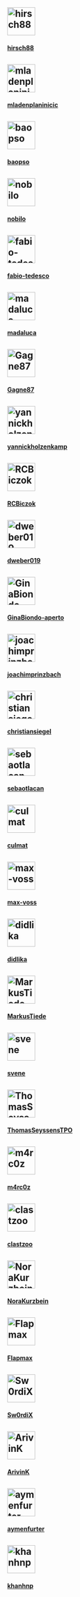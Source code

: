 <div class="avatars">
  <a href="https://github.com/hirsch88" class="avatar">
    <h2>
      <img src="https://avatars.githubusercontent.com/u/6384499?v=4" alt="hirsch88" style="width: 64px;">
    </h2>
    <h4>hirsch88</h4>
  </a>
  <a href="https://github.com/mladenplaninicic" class="avatar">
    <h2>
      <img src="https://avatars.githubusercontent.com/u/28272339?v=4" alt="mladenplaninicic" style="width: 64px;">
    </h2>
    <h4>mladenplaninicic</h4>
  </a>
  <a href="https://github.com/baopso" class="avatar">
    <h2>
      <img src="https://avatars.githubusercontent.com/u/6236843?v=4" alt="baopso" style="width: 64px;">
    </h2>
    <h4>baopso</h4>
  </a>
  <a href="https://github.com/nobilo" class="avatar">
    <h2>
      <img src="https://avatars.githubusercontent.com/u/11984467?v=4" alt="nobilo" style="width: 64px;">
    </h2>
    <h4>nobilo</h4>
  </a>
  <a href="https://github.com/fabio-tedesco" class="avatar">
    <h2>
      <img src="https://avatars.githubusercontent.com/u/94684353?v=4" alt="fabio-tedesco" style="width: 64px;">
    </h2>
    <h4>fabio-tedesco</h4>
  </a>
  <a href="https://github.com/madaluca" class="avatar">
    <h2>
      <img src="https://avatars.githubusercontent.com/u/17945926?v=4" alt="madaluca" style="width: 64px;">
    </h2>
    <h4>madaluca</h4>
  </a>
  <a href="https://github.com/Gagne87" class="avatar">
    <h2>
      <img src="https://avatars.githubusercontent.com/u/29020214?v=4" alt="Gagne87" style="width: 64px;">
    </h2>
    <h4>Gagne87</h4>
  </a>
  <a href="https://github.com/yannickholzenkamp" class="avatar">
    <h2>
      <img src="https://avatars.githubusercontent.com/u/9351023?v=4" alt="yannickholzenkamp" style="width: 64px;">
    </h2>
    <h4>yannickholzenkamp</h4>
  </a>
  <a href="https://github.com/RCBiczok" class="avatar">
    <h2>
      <img src="https://avatars.githubusercontent.com/u/538973?v=4" alt="RCBiczok" style="width: 64px;">
    </h2>
    <h4>RCBiczok</h4>
  </a>
  <a href="https://github.com/dweber019" class="avatar">
    <h2>
      <img src="https://avatars.githubusercontent.com/u/1021324?v=4" alt="dweber019" style="width: 64px;">
    </h2>
    <h4>dweber019</h4>
  </a>
  <a href="https://github.com/GinaBiondo-aperto" class="avatar">
    <h2>
      <img src="https://avatars.githubusercontent.com/u/72393447?v=4" alt="GinaBiondo-aperto" style="width: 64px;">
    </h2>
    <h4>GinaBiondo-aperto</h4>
  </a>
  <a href="https://github.com/joachimprinzbach" class="avatar">
    <h2>
      <img src="https://avatars.githubusercontent.com/u/4256585?v=4" alt="joachimprinzbach" style="width: 64px;">
    </h2>
    <h4>joachimprinzbach</h4>
  </a>
  <a href="https://github.com/christiansiegel" class="avatar">
    <h2>
      <img src="https://avatars.githubusercontent.com/u/13996624?v=4" alt="christiansiegel" style="width: 64px;">
    </h2>
    <h4>christiansiegel</h4>
  </a>
  <a href="https://github.com/sebaotlacan" class="avatar">
    <h2>
      <img src="https://avatars.githubusercontent.com/u/43036938?v=4" alt="sebaotlacan" style="width: 64px;">
    </h2>
    <h4>sebaotlacan</h4>
  </a>
  <a href="https://github.com/culmat" class="avatar">
    <h2>
      <img src="https://avatars.githubusercontent.com/u/638519?v=4" alt="culmat" style="width: 64px;">
    </h2>
    <h4>culmat</h4>
  </a>
  <a href="https://github.com/max-voss" class="avatar">
    <h2>
      <img src="https://avatars.githubusercontent.com/u/29964860?v=4" alt="max-voss" style="width: 64px;">
    </h2>
    <h4>max-voss</h4>
  </a>
  <a href="https://github.com/didlika" class="avatar">
    <h2>
      <img src="https://avatars.githubusercontent.com/u/80490488?v=4" alt="didlika" style="width: 64px;">
    </h2>
    <h4>didlika</h4>
  </a>
  <a href="https://github.com/MarkusTiede" class="avatar">
    <h2>
      <img src="https://avatars.githubusercontent.com/u/1764012?v=4" alt="MarkusTiede" style="width: 64px;">
    </h2>
    <h4>MarkusTiede</h4>
  </a>
  <a href="https://github.com/svene" class="avatar">
    <h2>
      <img src="https://avatars.githubusercontent.com/u/51710?v=4" alt="svene" style="width: 64px;">
    </h2>
    <h4>svene</h4>
  </a>
  <a href="https://github.com/ThomasSeyssensTPO" class="avatar">
    <h2>
      <img src="https://avatars.githubusercontent.com/u/83653862?v=4" alt="ThomasSeyssensTPO" style="width: 64px;">
    </h2>
    <h4>ThomasSeyssensTPO</h4>
  </a>
  <a href="https://github.com/m4rc0z" class="avatar">
    <h2>
      <img src="https://avatars.githubusercontent.com/u/20516386?v=4" alt="m4rc0z" style="width: 64px;">
    </h2>
    <h4>m4rc0z</h4>
  </a>
  <a href="https://github.com/clastzoo" class="avatar">
    <h2>
      <img src="https://avatars.githubusercontent.com/u/62377419?v=4" alt="clastzoo" style="width: 64px;">
    </h2>
    <h4>clastzoo</h4>
  </a>
  <a href="https://github.com/NoraKurzbein" class="avatar">
    <h2>
      <img src="https://avatars.githubusercontent.com/u/16286177?v=4" alt="NoraKurzbein" style="width: 64px;">
    </h2>
    <h4>NoraKurzbein</h4>
  </a>
  <a href="https://github.com/Flapmax" class="avatar">
    <h2>
      <img src="https://avatars.githubusercontent.com/u/47270471?v=4" alt="Flapmax" style="width: 64px;">
    </h2>
    <h4>Flapmax</h4>
  </a>
  <a href="https://github.com/Sw0rdiX" class="avatar">
    <h2>
      <img src="https://avatars.githubusercontent.com/u/3681337?v=4" alt="Sw0rdiX" style="width: 64px;">
    </h2>
    <h4>Sw0rdiX</h4>
  </a>
  <a href="https://github.com/ArivinK" class="avatar">
    <h2>
      <img src="https://avatars.githubusercontent.com/u/20054412?v=4" alt="ArivinK" style="width: 64px;">
    </h2>
    <h4>ArivinK</h4>
  </a>
  <a href="https://github.com/aymenfurter" class="avatar">
    <h2>
      <img src="https://avatars.githubusercontent.com/u/20464460?v=4" alt="aymenfurter" style="width: 64px;">
    </h2>
    <h4>aymenfurter</h4>
  </a>
  <a href="https://github.com/khanhnp" class="avatar">
    <h2>
      <img src="https://avatars.githubusercontent.com/u/12724432?v=4" alt="khanhnp" style="width: 64px;">
    </h2>
    <h4>khanhnp</h4>
  </a>
</div>
 